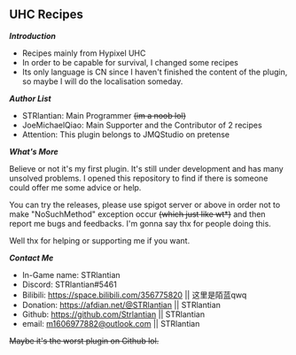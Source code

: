 **UHC Recipes**
-

__*Introduction*__
- Recipes mainly from Hypixel UHC
- In order to be capable for survival, I changed some recipes
- Its only language is CN since I haven't finished the content of the plugin, so maybe I will do the localisation someday.

__*Author List*__
- STRlantian: Main Programmer ~~(im a noob lol)~~
- JoeMichaelQiao: Main Supporter and the Contributor of 2 recipes
- Attention: This plugin belongs to JMQStudio on pretense

__*What's More*__

Believe or not it's my first plugin.
It's still under development and has many unsolved problems.
I opened this repository to find if there is someone could offer me some advice or help.

You can try the releases, please use spigot server or above
in order not to make "NoSuchMethod" exception occur ~~(which just like wt*)~~
and then report me bugs and feedbacks. I'm gonna say thx for people doing this.

Well thx for helping or supporting me if you want.

__*Contact Me*__

- In-Game name: STRlantian
- Discord: STRlantian#5461
- Bilibili: https://space.bilibili.com/356775820 || 这里是陌蓝qwq
- Donation: https://afdian.net/@STRlantian || STRlantian
- Github: https://github.com/Strlantian || STRlantian
- email: m1606977882@outlook.com || STRlantian

~~Maybe it's the worst plugin on Github lol.~~